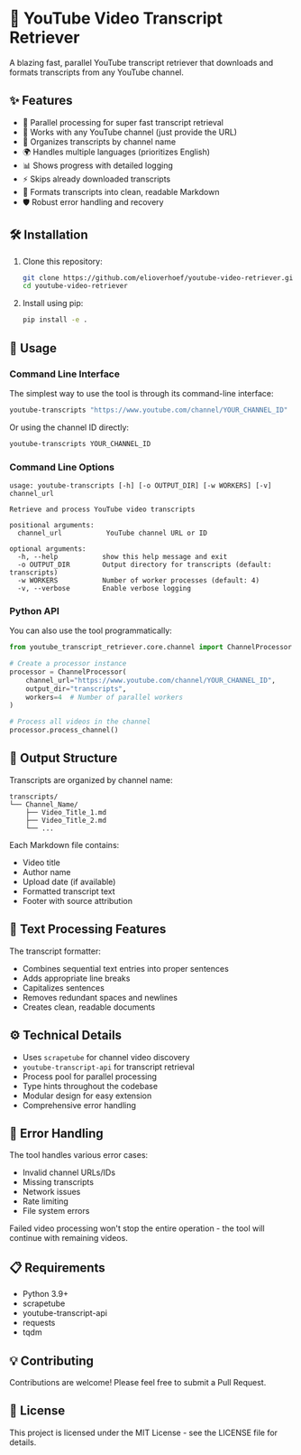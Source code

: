 # 🚀 YouTube Video Transcript Retriever

A blazing fast, parallel YouTube transcript retriever that downloads and formats transcripts from any YouTube channel.

## ✨ Features

- 🔄 Parallel processing for super fast transcript retrieval
- 🎯 Works with any YouTube channel (just provide the URL)
- 📂 Organizes transcripts by channel name
- 🌍 Handles multiple languages (prioritizes English)
- 📊 Shows progress with detailed logging
- ⚡ Skips already downloaded transcripts
- 🎨 Formats transcripts into clean, readable Markdown
- 🛡️ Robust error handling and recovery

## 🛠️ Installation

1. Clone this repository:
   ```bash
   git clone https://github.com/elioverhoef/youtube-video-retriever.git
   cd youtube-video-retriever
   ```

2. Install using pip:
   ```bash
   pip install -e .
   ```

## 📖 Usage

### Command Line Interface

The simplest way to use the tool is through its command-line interface:

```bash
youtube-transcripts "https://www.youtube.com/channel/YOUR_CHANNEL_ID"
```

Or using the channel ID directly:

```bash
youtube-transcripts YOUR_CHANNEL_ID
```

### Command Line Options

```
usage: youtube-transcripts [-h] [-o OUTPUT_DIR] [-w WORKERS] [-v] channel_url

Retrieve and process YouTube video transcripts

positional arguments:
  channel_url           YouTube channel URL or ID

optional arguments:
  -h, --help           show this help message and exit
  -o OUTPUT_DIR        Output directory for transcripts (default: transcripts)
  -w WORKERS           Number of worker processes (default: 4)
  -v, --verbose        Enable verbose logging
```

### Python API

You can also use the tool programmatically:

```python
from youtube_transcript_retriever.core.channel import ChannelProcessor

# Create a processor instance
processor = ChannelProcessor(
    channel_url="https://www.youtube.com/channel/YOUR_CHANNEL_ID",
    output_dir="transcripts",
    workers=4  # Number of parallel workers
)

# Process all videos in the channel
processor.process_channel()
```

## 📁 Output Structure

Transcripts are organized by channel name:

```
transcripts/
└── Channel_Name/
    ├── Video_Title_1.md
    ├── Video_Title_2.md
    └── ...
```

Each Markdown file contains:
- Video title
- Author name
- Upload date (if available)
- Formatted transcript text
- Footer with source attribution

## 🎯 Text Processing Features

The transcript formatter:
- Combines sequential text entries into proper sentences
- Adds appropriate line breaks
- Capitalizes sentences
- Removes redundant spaces and newlines
- Creates clean, readable documents

## ⚙️ Technical Details

- Uses `scrapetube` for channel video discovery
- `youtube-transcript-api` for transcript retrieval
- Process pool for parallel processing
- Type hints throughout the codebase
- Modular design for easy extension
- Comprehensive error handling

## 🐛 Error Handling

The tool handles various error cases:
- Invalid channel URLs/IDs
- Missing transcripts
- Network issues
- Rate limiting
- File system errors

Failed video processing won't stop the entire operation - the tool will continue with remaining videos.

## 📋 Requirements

- Python 3.9+
- scrapetube
- youtube-transcript-api
- requests
- tqdm

## 💡 Contributing

Contributions are welcome! Please feel free to submit a Pull Request.

## 📄 License

This project is licensed under the MIT License - see the LICENSE file for details.